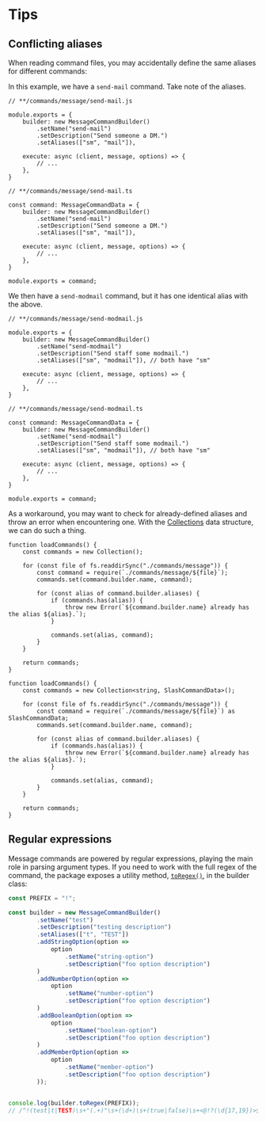 # Tips

## Conflicting aliases

When reading command files, you may accidentally define the same aliases for different commands:

In this example, we have a `send-mail` command. Take note of the aliases.

<CodeGroup>
<CodeGroupItem title="JS">

```js{7}
// **/commands/message/send-mail.js

module.exports = {
    builder: new MessageCommandBuilder()
        .setName("send-mail")
        .setDescription("Send someone a DM.")
        .setAliases(["sm", "mail"]),

    execute: async (client, message, options) => {
        // ...
    },
}
```

</CodeGroupItem>
<CodeGroupItem title="TS">

```ts{7}
// **/commands/message/send-mail.ts

const command: MessageCommandData = {
    builder: new MessageCommandBuilder()
        .setName("send-mail")
        .setDescription("Send someone a DM.")
        .setAliases(["sm", "mail"]),

    execute: async (client, message, options) => {
        // ...
    },
}

module.exports = command;
```

</CodeGroupItem>
</CodeGroup>

We then have a `send-modmail` command, but it has one identical alias with the above.

<CodeGroup>
<CodeGroupItem title="JS">

```js{7}
// **/commands/message/send-modmail.js

module.exports = {
    builder: new MessageCommandBuilder()
        .setName("send-modmail")
        .setDescription("Send staff some modmail.")
        .setAliases(["sm", "modmail"]), // both have "sm"

    execute: async (client, message, options) => {
        // ...
    },
}
```

</CodeGroupItem>
<CodeGroupItem title="TS">

```ts{7}
// **/commands/message/send-modmail.ts

const command: MessageCommandData = {
    builder: new MessageCommandBuilder()
        .setName("send-modmail")
        .setDescription("Send staff some modmail.")
        .setAliases(["sm", "modmail"]), // both have "sm"

    execute: async (client, message, options) => {
        // ...
    },
}

module.exports = command;
```

</CodeGroupItem>
</CodeGroup>

As a workaround, you may want to check for already-defined aliases and throw an error when encountering one. With the [Collections](https://discordjs.guide/additional-info/collections.html#collections) data structure, we can do such a thing.

<CodeGroup>
<CodeGroupItem title="JS">

```js{9-11}
function loadCommands() {
    const commands = new Collection();

    for (const file of fs.readdirSync("./commands/message")) {
        const command = require(`./commands/message/${file}`);
        commands.set(command.builder.name, command);

        for (const alias of command.builder.aliases) {
            if (commands.has(alias)) {
                throw new Error(`${command.builder.name} already has the alias ${alias}.`);
            }

            commands.set(alias, command);
        }
    }

    return commands;
}
```

</CodeGroupItem>
<CodeGroupItem title="TS">

```ts{9-11}
function loadCommands() {
    const commands = new Collection<string, SlashCommandData>();

    for (const file of fs.readdirSync("./commands/message")) {
        const command = require(`./commands/message/${file}`) as SlashCommandData;
        commands.set(command.builder.name, command);

        for (const alias of command.builder.aliases) {
            if (commands.has(alias)) {
                throw new Error(`${command.builder.name} already has the alias ${alias}.`);
            }

            commands.set(alias, command);
        }
    }

    return commands;
}
```

</CodeGroupItem>
</CodeGroup>

## Regular expressions

Message commands are powered by regular expressions, playing the main role in parsing argument types. If you need to work with the full regex of the command, the package exposes a utility method, [`toRegex()`](../references/MessageCommandBuilder.md#toregex), in the builder class:

```js
const PREFIX = "!";

const builder = new MessageCommandBuilder()
		.setName("test")
		.setDescription("testing description")
		.setAliases(["t", "TEST"])
		.addStringOption(option =>
			option
				.setName("string-option")
				.setDescription("foo option description")
		)
		.addNumberOption(option =>
			option
				.setName("number-option")
				.setDescription("foo option description")
		)
		.addBooleanOption(option =>
			option
				.setName("boolean-option")
				.setDescription("foo option description")
		)
		.addMemberOption(option =>
			option
				.setName("member-option")
				.setDescription("foo option description")
		));


console.log(builder.toRegex(PREFIX));
// /^!(test|t|TEST)\s+"(.+)"\s+(\d+)\s+(true|false)\s+<@!?(\d{17,19})>$/gm
```
